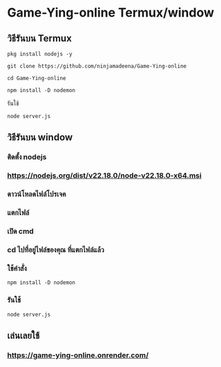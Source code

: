 # Game-Ying-online Termux/window
## วิธีรันบน Termux
```
pkg install nodejs -y
```
```
git clone https://github.com/ninjamadeena/Game-Ying-online
```
```
cd Game-Ying-online
```
```
npm install -D nodemon
```
รันใช้
```
node server.js
```
## วิธีรันบน window
### ติดตั้ง nodejs
### https://nodejs.org/dist/v22.18.0/node-v22.18.0-x64.msi
### ดาวน์โหลดไฟล์โปรเจค
### แตกไฟล์
### เปิด cmd
### cd ไปที่อยู่ไฟล์ของคุณ ที่แตกไฟล์แล้ว
### ใช้คำสั่ง
```
npm install -D nodemon
```
### รันใช้
```
node server.js
```
## เล่นเลยใช้
### https://game-ying-online.onrender.com/

